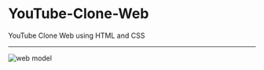 # YouTube-Clone-Web
YouTube Clone Web using HTML and CSS


-------------------------------------------------------------------------------------------------------------------------------------------------------------------------------

![web model](https://github.com/thvithran/YouTube-Clone-Web/assets/73452153/5ad90369-18b1-41f2-8491-55dca1ec1736)
